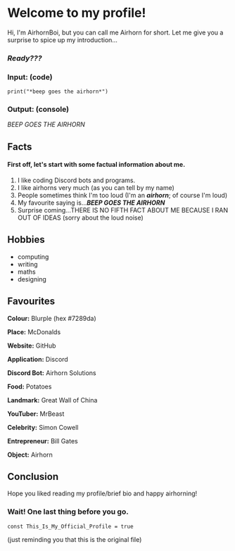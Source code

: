 # Welcome to my profile!

Hi, I'm AirhornBoi, but you can call me Airhorn for short. Let me give you a surprise to spice up my introduction...

### *Ready???*

### Input: (code)

`print("*beep goes the airhorn*")`

### Output: (console)

*BEEP GOES THE AIRHORN*

## Facts
#### First off, let's start with some factual information about me.

1. I like coding Discord bots and programs.
2. I like airhorns very much (as you can tell by my name)
3. People sometimes think I'm too loud (I'm an ***airhorn***; of course I'm loud)
4. My favourite saying is...***BEEP GOES THE AIRHORN***
5. Surprise coming...THERE IS NO FIFTH FACT ABOUT ME BECAUSE I RAN OUT OF IDEAS (sorry about the loud noise)

## Hobbies

* computing
* writing
* maths
* designing

## Favourites

**Colour:** Blurple (hex #7289da)

**Place:** McDonalds

**Website:** GitHub

**Application:** Discord

**Discord Bot:** Airhorn Solutions

**Food:** Potatoes

**Landmark:** Great Wall of China

**YouTuber:** MrBeast

**Celebrity:** Simon Cowell

**Entrepreneur:** Bill Gates

**Object:** Airhorn

## Conclusion

Hope you liked reading my profile/brief bio and happy airhorning!

### Wait! One last thing before you go.

`const This_Is_My_Official_Profile = true`

(just reminding you that this is the original file)

<!---
AirhornBoi/AirhornBoi is a ✨ special ✨ repository because its `README.md` (this file) appears on your GitHub profile.
You can click the Preview link to take a look at your changes.
--->
